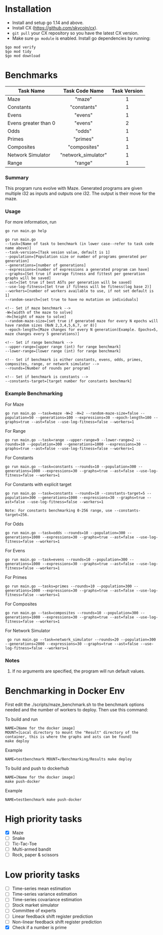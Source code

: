 # Installation

- Install and setup go 1.14 and above.
- Install CX (https://github.com/skycoin/cx).
- `git pull` your CX repository so you have the latest CX version.
- Make sure `go module` is enabled. Install go dependencies by running:
```
$go mod verify 
$go mod tidy
$go mod download
```

# Benchmarks
| Task Name              | Task Code Name      | Task Version |
| ---------------------- |:-------------------:|:------------:| 
|  Maze                  | "maze"              |      1       |
|  Constants             | "constants"         |      1       | 
|  Evens                 | "evens"             |      1       |
|  Evens greater than 0  | "evens"             |      2       |
|  Odds                  | "odds"              |      1       |
|  Primes                | "primes"            |      1       |
|  Composites            | "composites"        |      1       |
|  Network Simulator     | "network_simulator" |      1       |
|  Range                 | "range"             |      1       |


### Summary

This program runs evolve with Maze. Generated programs are given multiple i32 as inputs and outputs one i32. The output is their move for the maze. 

### Usage
For more information, run
```
go run main.go help 
```

```
go run main.go 
--task=[Name of task to benchmark (in lower case--refer to task code name above)]
--task-version=[Task vesion value, default is 1]
--population=[Population size or number of programs generated per generation]
--generations=[number of generations]
--expressions=[number of expressions a generated program can have]
--graphs=[Set true if average fitness and fittest per generation graphs will be saved] 
--ast=[Set true if best ASTs per generation will be saved]
--use-log-fitness=[Set true if fitness will be fitness(log base 2)]
--workers=[number of workers available to use, if not set default is 1]
--random-search=[set true to have no mutation on individuals]

<!-- Set if maze benchmark -->
-W=[width of the maze to solve] 
-H=[height of maze to solve]  
--random-maze-size=[set true if generated maze for every N epochs will have random sizes (NxN 2,3,4,5,6,7, or 8)]
--epoch-length=[Maze changes for every N generation(Example. Epochs=5, maze changes every 5 generations)]

<!-- Set if range benchmark -->
--upper-range=[upper range (int) for range benchmark]
--lower-range=[lower range (int) for range benchmark]

<!-- Set if benchmark is either constants, evens, odds, primes, composites, range, or network simulator -->
--rounds=[Number of rounds per program]

<!-- Set if benchmark is constants -->
--constants-target=[target number for constants benchmark]

```

### Example Benchmarking

For Maze
```
go run main.go --task=maze -W=2 -H=2 --random-maze-size=false --population=50 --generations=100 --expressions=30 --epoch-length=100 --graphs=true --ast=false --use-log-fitness=false --workers=1
```

For Range
```
go run main.go --task=range --upper-range=9 --lower-range=2 --rounds=10 --population=300 --generations=1000 --expressions=30 --graphs=true --ast=false --use-log-fitness=false --workers=1
```

For Constants
```
go run main.go --task=constants --rounds=10 --population=300 --generations=1000 --expressions=30 --graphs=true --ast=false --use-log-fitness=false --workers=1
```

For Constants with explicit target
```
go run main.go --task=constants --rounds=10 --constants-target=5 --population=300 --generations=1000 --expressions=30 --graphs=true --ast=false --use-log-fitness=false --workers=1

Note: For constants benchmarking 0-256 range, use --constants-target=256.
```

For Odds
```
go run main.go --task=odds --rounds=10 --population=300 --generations=1000 --expressions=30 --graphs=true --ast=false --use-log-fitness=false --workers=1
```

For Evens
```
go run main.go --task=evens --rounds=10 --population=300 --generations=1000 --expressions=30 --graphs=true --ast=false --use-log-fitness=false --workers=1
```

For Primes
```
go run main.go --tasks=primes --rounds=10 --population=300 --generations=1000 --expressions=30 --graphs=true --ast=false --use-log-fitness=false --workers=1
```

For Composites
```
go run main.go --task=composites --rounds=10 --population=300 --generations=1000 --expressions=30 --graphs=true --ast=false --use-log-fitness=false --workers=1
```

For Network Simulator
```
 go run main.go --task=network_simulator --rounds=20 --population=300 --generations=2000 --expressions=30 --graphs=true --ast=false --use-log-fitness=false --workers=1  
```

### Notes
1. If no arguments are specified, the program will run default values.

# Benchmarking in Docker Env

First edit the ./scripts/maze_benchmark.sh to the benchmark options needed and the number of workers to deploy.
Then use this command:

To build and run
```
NAME=[Name for the docker image]
MOUNT=[Local directory to mount the "Result" directory of the container, this is where the graphs and asts can be found] 
make deploy 
```

Example
```
NAME=testbenchmark MOUNT=/Benchmarking/Results make deploy 
```

To build and push to dockerhub
```
NAME=[Name for the docker image]
make push-docker
```

Example
```
NAME=testbenchmark make push-docker
```

# High priority tasks
- [x] Maze
- [ ] Snake
- [ ] Tic-Tac-Toe
- [ ] Multi-armed bandit
- [ ] Rock, paper & scissors

# Low priority tasks
- [ ] Time-series mean estimation
- [ ] Time-series variance estimation
- [ ] Time-series covariance estimation
- [ ] Stock market simulator
- [ ] Committee of experts
- [ ] Linear feedback shift register prediction
- [ ] Non-linear feedback shift register prediction
- [x] Check if a number is prime